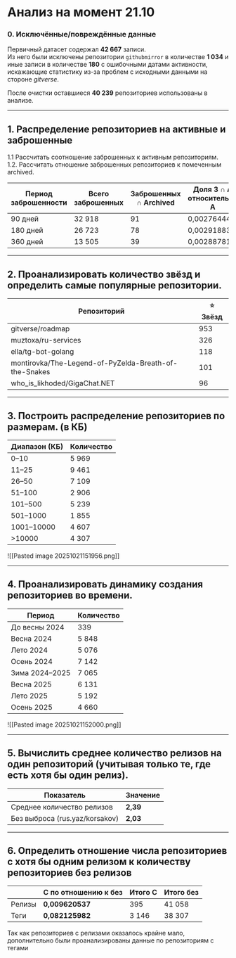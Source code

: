 #  Анализ на момент 21.10

### 0. Исключённые/повреждённые данные 

Первичный датасет содержал **42 667** записи.  
Из него были исключены репозитории `githubmirror` в количестве **1 034** и иные записи в количестве **180** с ошибочными датами активности, искажающие статистику из-за проблем с исходными данными на стороне *gitverse*.

После очистки оставшиеся **40 239** репозиториев использованы в анализе.

---

## 1. Распределение репозиториев на активные и заброшенные
1.1  Рассчитать соотношение заброшенных к активным репозиториям.
1.2. Рассчитать отношение заброшенных репозиториев к помеченным archived.

| Период заброшенности | Всего заброшенных | Заброшенных ∩ Archived | Доля З ∩ A относительно A | Соотношение активных к заброшенным |
|----------------------|------------------|------------------------|----------------------------|------------------------------------|
| 90 дней              | 32 918           | 91                     | 0,002764445                | 0,259280637                        |
| 180 дней             | 26 723           | 78                     | 0,002918834                | 0,551210568                        |
| 360 дней             | 13 505           | 39                     | 0,002887819                | 2,069455757                        |

---

## 2. Проанализировать количество звёзд и определить самые популярные репозитории.

| Репозиторий | ⭐ Звёзд |
|--------------|----------|
| gitverse/roadmap | 953 |
| muztoxa/ru-services | 326 |
| ella/tg-bot-golang | 118 |
| montirovka/The-Legend-of-PyZelda-Breath-of-the-Snakes | 101 |
| who_is_likhoded/GigaChat.NET | 96 |

---

## 3. Построить распределение репозиториев по размерам. (в КБ)

| Диапазон (КБ) | Количество |
|----------------|-------------|
| 0–10 | 5 969 |
| 11–25 | 9 461 |
| 26–50 | 7 109 |
| 51–100 | 2 906 |
| 101–500 | 5 239 |
| 501–1000 | 1 855 |
| 1001–10000 | 4 607 |
| >10000 | 4 307 |

![[Pasted image 20251021151956.png]]

---

## 4. Проанализировать динамику создания репозиториев во времени.

| Период | Количество |
|---------|-------------|
| До весны 2024 | 339 |
| Весна 2024 | 5 848 |
| Лето 2024 | 5 076 |
| Осень 2024 | 7 142 |
| Зима 2024–2025 | 7 065 |
| Весна 2025 | 6 131 |
| Лето 2025 | 5 192 |
| Осень 2025 | 4 660 |

![[Pasted image 20251021152000.png]]

---

## 5.  Вычислить среднее количество релизов на один репозиторий (учитывая только те, где есть хотя бы один релиз).

| Показатель | Значение |
|-------------|-----------|
| Среднее количество релизов | **2,39** |
| Без выброса (rus.yaz/korsakov) | **2,03** |

---

## 6. Определить отношение числа репозиториев с хотя бы одним релизом к количеству репозиториев без релизов


|        | С по отношению к без    | Итого С   |Итого без|
| ------ | ----------------------  | --------- | ------- |
| Релизы | **0,009620537**         | 395       | 41 058  |
| Теги   | **0,082125982**         | 3 146     | 38 307  |

Так как репозиториев с релизами оказалось крайне мало,  дополнительно были проанализированы данные по репозиториям с тегами  
